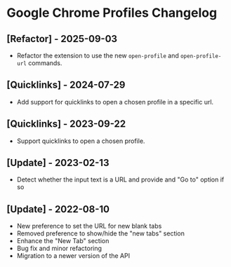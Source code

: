 # Google Chrome Profiles Changelog

## [Refactor] - 2025-09-03

- Refactor the extension to use the new `open-profile` and `open-profile-url` commands.

## [Quicklinks] - 2024-07-29
- Add support for quicklinks to open a chosen profile in a specific url.

## [Quicklinks] - 2023-09-22
- Support quicklinks to open a chosen profile.

## [Update] - 2023-02-13

- Detect whether the input text is a URL and provide and "Go to" option if so

## [Update] - 2022-08-10

- New preference to set the URL for new blank tabs
- Removed preference to show/hide the "new tabs" section
- Enhance the "New Tab" section
- Bug fix and minor refactoring
- Migration to a newer version of the API
